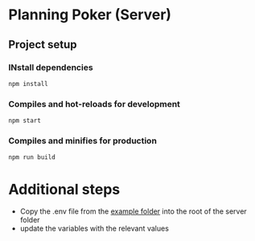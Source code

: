 # Planning Poker (Server)

## Project setup

### INstall dependencies
```
npm install
```

### Compiles and hot-reloads for development
```
npm start
```

### Compiles and minifies for production
```
npm run build
```

# Additional steps
- Copy the .env file from the [example folder](./example/) into the root of the server folder
- update the variables with the relevant values
